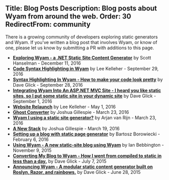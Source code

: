 Title: Blog Posts
Description: Blog posts about Wyam from around the web.
Order: 30
RedirectFrom: community
---

There is a growing community of developers exploring static generators and Wyam. If you've written a blog post that involves Wyam, or know of one, please let us know by submitting a PR with additions to this page.

- **[Exploring Wyam - a .NET Static Site Content Generator](http://www.hanselman.com/blog/ExploringWyamANETStaticSiteContentGenerator.aspx)** by Scott Hanselman - December 11, 2016
- **[Code Syntax Highlighting in Wyam](https://leekelleher.com/2016/09/wyam-code-syntax-highlighting/)** by Lee Kelleher - September 29, 2016
- **[Syntax Highlighting In Wyam - How to make your code look pretty](https://daveaglick.com/posts/syntax-highlighting-in-wyam)** by Dave Glick - September 28, 2016
- **[Integrating Wyam Into An ASP.NET MVC Site - I heard you like static sites, so I put some static site in your dynamic site](https://daveaglick.com/posts/integrating-wyam-into-an-aspnet-mvc-site)** by Dave Glick - September 1, 2016
- **[Website Relaunch](https://leekelleher.com/2016/05/website-relaunch/)** by Lee Kelleher - May 1, 2016
- **[Ghost Converter](https://blog.awaitwisdom.com/Posts/ghost-converter)** by Joshua Gillespie - March 23, 2016
- **[Wyam I using a static site generator?](http://arjanvanrijn.com/posts/Wyam-i-using-a-static-site-generator)** by Arjan van Rijn - March 23, 2016
- **[A New Stack](https://blog.awaitwisdom.com/Posts/a-new-stack)** by Joshua Gillespie - March 19, 2016
- **[Setting up a blog with static page generator](http://gniriki.com/posts/Setting-up-the-blog)** by Bartosz Borowiecki - February 6, 2016
- **[Using Wyam - A new static-site blog using Wyam](http://ian.bebbs.co.uk/posts/NewBlogUsingWyam)** by Ian Bebbington - November 9, 2015
- **[Converting My Blog to Wyam - How I went from compiled to static in less than a day.](https://daveaglick.com/posts/converting-my-blog-to-wyam)** by Dave Glick - July 7, 2015
- **[Announcing Wyam - A modular static content generator built on Roslyn, Razor, and rainbows.](https://daveaglick.com/posts/announcing-wyam)** by Dave Glick - June 28, 2015